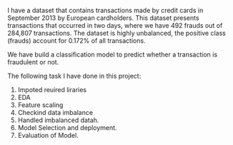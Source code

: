 I have a dataset that contains transactions made by credit cards in September 2013 by European cardholders. 
This dataset presents transactions that occurred in two days, where we have 492 frauds out of 284,807 transactions. The dataset is highly unbalanced, 
the positive class (frauds) account for 0.172% of all transactions.

We have build a classification model to predict whether a transaction is fraudulent or not.

The following task I have done in this project:
1. Impoted reuired liraries
2. EDA
3. Feature scaling
4. Checkind data imbalance
5. Handled imbalanced datah.
6. Model Selection and deployment.
7. Evaluation of Model.
